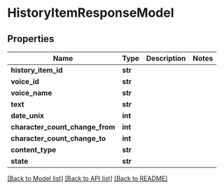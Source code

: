 # HistoryItemResponseModel

## Properties
Name | Type | Description | Notes
------------ | ------------- | ------------- | -------------
**history_item_id** | **str** |  | 
**voice_id** | **str** |  | 
**voice_name** | **str** |  | 
**text** | **str** |  | 
**date_unix** | **int** |  | 
**character_count_change_from** | **int** |  | 
**character_count_change_to** | **int** |  | 
**content_type** | **str** |  | 
**state** | **str** |  | 

[[Back to Model list]](../README.md#documentation-for-models) [[Back to API list]](../README.md#documentation-for-api-endpoints) [[Back to README]](../README.md)

